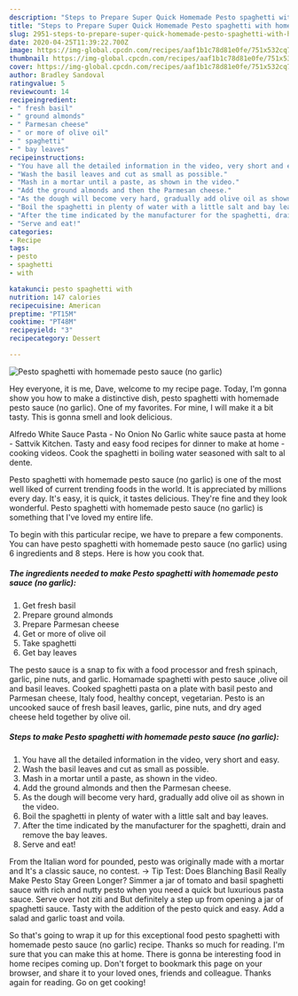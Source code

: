```yaml
---
description: "Steps to Prepare Super Quick Homemade Pesto spaghetti with homemade pesto sauce (no garlic)"
title: "Steps to Prepare Super Quick Homemade Pesto spaghetti with homemade pesto sauce (no garlic)"
slug: 2951-steps-to-prepare-super-quick-homemade-pesto-spaghetti-with-homemade-pesto-sauce-no-garlic
date: 2020-04-25T11:39:22.700Z
image: https://img-global.cpcdn.com/recipes/aaf1b1c78d81e0fe/751x532cq70/pesto-spaghetti-with-homemade-pesto-sauce-no-garlic-recipe-main-photo.jpg
thumbnail: https://img-global.cpcdn.com/recipes/aaf1b1c78d81e0fe/751x532cq70/pesto-spaghetti-with-homemade-pesto-sauce-no-garlic-recipe-main-photo.jpg
cover: https://img-global.cpcdn.com/recipes/aaf1b1c78d81e0fe/751x532cq70/pesto-spaghetti-with-homemade-pesto-sauce-no-garlic-recipe-main-photo.jpg
author: Bradley Sandoval
ratingvalue: 5
reviewcount: 14
recipeingredient:
- " fresh basil"
- " ground almonds"
- " Parmesan cheese"
- " or more of olive oil"
- " spaghetti"
- " bay leaves"
recipeinstructions:
- "You have all the detailed information in the video, very short and easy."
- "Wash the basil leaves and cut as small as possible."
- "Mash in a mortar until a paste, as shown in the video."
- "Add the ground almonds and then the Parmesan cheese."
- "As the dough will become very hard, gradually add olive oil as shown in the video."
- "Boil the spaghetti in plenty of water with a little salt and bay leaves."
- "After the time indicated by the manufacturer for the spaghetti, drain and remove the bay leaves."
- "Serve and eat!"
categories:
- Recipe
tags:
- pesto
- spaghetti
- with

katakunci: pesto spaghetti with 
nutrition: 147 calories
recipecuisine: American
preptime: "PT15M"
cooktime: "PT48M"
recipeyield: "3"
recipecategory: Dessert

---
```



![Pesto spaghetti with homemade pesto sauce (no garlic)](https://img-global.cpcdn.com/recipes/aaf1b1c78d81e0fe/751x532cq70/pesto-spaghetti-with-homemade-pesto-sauce-no-garlic-recipe-main-photo.jpg)

Hey everyone, it is me, Dave, welcome to my recipe page. Today, I'm gonna show you how to make a distinctive dish, pesto spaghetti with homemade pesto sauce (no garlic). One of my favorites. For mine, I will make it a bit tasty. This is gonna smell and look delicious.

Alfredo White Sauce Pasta - No Onion No Garlic white sauce pasta at home - Sattvik Kitchen. Tasty and easy food recipes for dinner to make at home - cooking videos. Cook the spaghetti in boiling water seasoned with salt to al dente.

Pesto spaghetti with homemade pesto sauce (no garlic) is one of the most well liked of current trending foods in the world. It is appreciated by millions every day. It's easy, it is quick, it tastes delicious. They're fine and they look wonderful. Pesto spaghetti with homemade pesto sauce (no garlic) is something that I've loved my entire life.


To begin with this particular recipe, we have to prepare a few components. You can have pesto spaghetti with homemade pesto sauce (no garlic) using 6 ingredients and 8 steps. Here is how you cook that.

<!--inarticleads1-->

##### The ingredients needed to make Pesto spaghetti with homemade pesto sauce (no garlic):

1. Get  fresh basil
1. Prepare  ground almonds
1. Prepare  Parmesan cheese
1. Get  or more of olive oil
1. Take  spaghetti
1. Get  bay leaves


The pesto sauce is a snap to fix with a food processor and fresh spinach, garlic, pine nuts, and garlic. Homamade spaghetti with pesto sauce ,olive oil and basil leaves. Cooked spaghetti pasta on a plate with basil pesto and Parmesan cheese, Italy food, healthy concept, vegetarian. Pesto is an uncooked sauce of fresh basil leaves, garlic, pine nuts, and dry aged cheese held together by olive oil. 

<!--inarticleads2-->

##### Steps to make Pesto spaghetti with homemade pesto sauce (no garlic):

1. You have all the detailed information in the video, very short and easy.
1. Wash the basil leaves and cut as small as possible.
1. Mash in a mortar until a paste, as shown in the video.
1. Add the ground almonds and then the Parmesan cheese.
1. As the dough will become very hard, gradually add olive oil as shown in the video.
1. Boil the spaghetti in plenty of water with a little salt and bay leaves.
1. After the time indicated by the manufacturer for the spaghetti, drain and remove the bay leaves.
1. Serve and eat!


From the Italian word for pounded, pesto was originally made with a mortar and It&#39;s a classic sauce, no contest. → Tip Test: Does Blanching Basil Really Make Pesto Stay Green Longer? Simmer a jar of tomato and basil spaghetti sauce with rich and nutty pesto when you need a quick but luxurious pasta sauce. Serve over hot ziti and But definitely a step up from opening a jar of spaghetti sauce. Tasty with the addition of the pesto quick and easy. Add a salad and garlic toast and voila. 

So that's going to wrap it up for this exceptional food pesto spaghetti with homemade pesto sauce (no garlic) recipe. Thanks so much for reading. I'm sure that you can make this at home. There is gonna be interesting food in home recipes coming up. Don't forget to bookmark this page on your browser, and share it to your loved ones, friends and colleague. Thanks again for reading. Go on get cooking!

